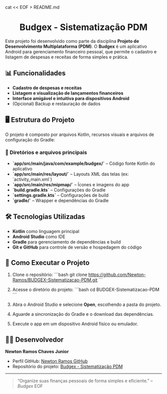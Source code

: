 cat << EOF > README.md
<h1 align="center">Budgex - Sistematização PDM</h1>

Este projeto foi desenvolvido como parte da disciplina **Projeto de Desenvolvimento Multiplataforma (PDM)**. O **Budgex** é um aplicativo Android para gerenciamento financeiro pessoal, que permite o cadastro e listagem de despesas e receitas de forma simples e prática.

## 📊 Funcionalidades

- **Cadastro de despesas e receitas**
- **Listagem e visualização de lançamentos financeiros**
- **Interface amigável e intuitiva para dispositivos Android**
- (Opcional) Backup e restauração de dados

## 🖥️ Estrutura do Projeto

O projeto é composto por arquivos Kotlin, recursos visuais e arquivos de configuração do Gradle:

### 📂 Diretórios e arquivos principais

- **\`app/src/main/java/com/example/budgex/\`** – Código fonte Kotlin do aplicativo  
- **\`app/src/main/res/layout/\`** – Layouts XML das telas (ex: \`activity_main.xml\`)  
- **\`app/src/main/res/mipmap/\`** – Ícones e imagens do app  
- **\`build.gradle.kts\`** – Configurações do Gradle  
- **\`settings.gradle.kts\`** – Configurações de build  
- **\`gradle/\`** – Wrapper e dependências do Gradle  

## 🛠️ Tecnologias Utilizadas

- **Kotlin** como linguagem principal  
- **Android Studio** como IDE  
- **Gradle** para gerenciamento de dependências e build  
- **Git e GitHub** para controle de versão e hospedagem do código  

## 🚀 Como Executar o Projeto

1. Clone o repositório:
   \`\`\`bash
   git clone https://github.com/Newton-Ramos/BUDGEX-Sistematizacao-PDM.git
   \`\`\`

2. Acesse o diretório do projeto:
   \`\`\`bash
   cd BUDGEX-Sistematizacao-PDM
   \`\`\`

3. Abra o Android Studio e selecione **Open**, escolhendo a pasta do projeto.

4. Aguarde a sincronização do Gradle e o download das dependências.

5. Execute o app em um dispositivo Android físico ou emulador.

## 👨‍💻 Desenvolvedor

**Newton Ramos Chaves Junior**  
- Perfil GitHub: [Newton Ramos GitHub](https://github.com/Newton-Ramos)  
- Repositório do projeto: [Budgex - Sistematização PDM](https://github.com/Newton-Ramos/BUDGEX-Sistematizacao-PDM)

---

> “Organize suas finanças pessoais de forma simples e eficiente.” – *Budgex*
EOF
